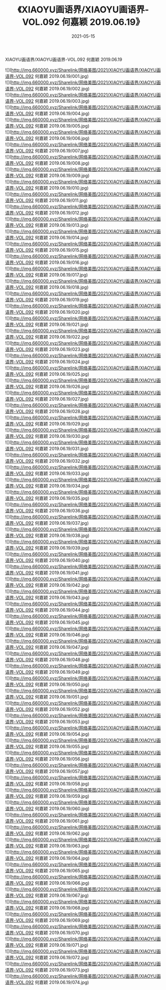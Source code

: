 ﻿---
layout: post
title:  《XIAOYU画语界/XIAOYU画语界-VOL.092 何嘉颖 2019.06.19》
date:   2021-05-15
img: http://img.660000.xyz/Sharelink/网络美图/2021/XIAOYU画语界/XIAOYU画语界-VOL.092 何嘉颖 2019.06.19/000.jpg
categories: [美女, 清纯, 唯美]
---

XIAOYU画语界/XIAOYU画语界-VOL.092 何嘉颖 2019.06.19

 ![](http://img.660000.xyz/Sharelink/网络美图/2021/XIAOYU画语界/XIAOYU画语界-VOL.092 何嘉颖 2019.06.19/001.jpg) <br>![](http://img.660000.xyz/Sharelink/网络美图/2021/XIAOYU画语界/XIAOYU画语界-VOL.092 何嘉颖 2019.06.19/002.jpg) <br>![](http://img.660000.xyz/Sharelink/网络美图/2021/XIAOYU画语界/XIAOYU画语界-VOL.092 何嘉颖 2019.06.19/003.jpg) <br>![](http://img.660000.xyz/Sharelink/网络美图/2021/XIAOYU画语界/XIAOYU画语界-VOL.092 何嘉颖 2019.06.19/004.jpg) <br>![](http://img.660000.xyz/Sharelink/网络美图/2021/XIAOYU画语界/XIAOYU画语界-VOL.092 何嘉颖 2019.06.19/005.jpg) <br>![](http://img.660000.xyz/Sharelink/网络美图/2021/XIAOYU画语界/XIAOYU画语界-VOL.092 何嘉颖 2019.06.19/006.jpg) <br>![](http://img.660000.xyz/Sharelink/网络美图/2021/XIAOYU画语界/XIAOYU画语界-VOL.092 何嘉颖 2019.06.19/007.jpg) <br>![](http://img.660000.xyz/Sharelink/网络美图/2021/XIAOYU画语界/XIAOYU画语界-VOL.092 何嘉颖 2019.06.19/008.jpg) <br>![](http://img.660000.xyz/Sharelink/网络美图/2021/XIAOYU画语界/XIAOYU画语界-VOL.092 何嘉颖 2019.06.19/009.jpg) <br>![](http://img.660000.xyz/Sharelink/网络美图/2021/XIAOYU画语界/XIAOYU画语界-VOL.092 何嘉颖 2019.06.19/010.jpg) <br>![](http://img.660000.xyz/Sharelink/网络美图/2021/XIAOYU画语界/XIAOYU画语界-VOL.092 何嘉颖 2019.06.19/011.jpg) <br>![](http://img.660000.xyz/Sharelink/网络美图/2021/XIAOYU画语界/XIAOYU画语界-VOL.092 何嘉颖 2019.06.19/012.jpg) <br>![](http://img.660000.xyz/Sharelink/网络美图/2021/XIAOYU画语界/XIAOYU画语界-VOL.092 何嘉颖 2019.06.19/013.jpg) <br>![](http://img.660000.xyz/Sharelink/网络美图/2021/XIAOYU画语界/XIAOYU画语界-VOL.092 何嘉颖 2019.06.19/014.jpg) <br>![](http://img.660000.xyz/Sharelink/网络美图/2021/XIAOYU画语界/XIAOYU画语界-VOL.092 何嘉颖 2019.06.19/015.jpg) <br>![](http://img.660000.xyz/Sharelink/网络美图/2021/XIAOYU画语界/XIAOYU画语界-VOL.092 何嘉颖 2019.06.19/016.jpg) <br>![](http://img.660000.xyz/Sharelink/网络美图/2021/XIAOYU画语界/XIAOYU画语界-VOL.092 何嘉颖 2019.06.19/017.jpg) <br>![](http://img.660000.xyz/Sharelink/网络美图/2021/XIAOYU画语界/XIAOYU画语界-VOL.092 何嘉颖 2019.06.19/018.jpg) <br>![](http://img.660000.xyz/Sharelink/网络美图/2021/XIAOYU画语界/XIAOYU画语界-VOL.092 何嘉颖 2019.06.19/019.jpg) <br>![](http://img.660000.xyz/Sharelink/网络美图/2021/XIAOYU画语界/XIAOYU画语界-VOL.092 何嘉颖 2019.06.19/020.jpg) <br>![](http://img.660000.xyz/Sharelink/网络美图/2021/XIAOYU画语界/XIAOYU画语界-VOL.092 何嘉颖 2019.06.19/021.jpg) <br>![](http://img.660000.xyz/Sharelink/网络美图/2021/XIAOYU画语界/XIAOYU画语界-VOL.092 何嘉颖 2019.06.19/022.jpg) <br>![](http://img.660000.xyz/Sharelink/网络美图/2021/XIAOYU画语界/XIAOYU画语界-VOL.092 何嘉颖 2019.06.19/023.jpg) <br>![](http://img.660000.xyz/Sharelink/网络美图/2021/XIAOYU画语界/XIAOYU画语界-VOL.092 何嘉颖 2019.06.19/024.jpg) <br>![](http://img.660000.xyz/Sharelink/网络美图/2021/XIAOYU画语界/XIAOYU画语界-VOL.092 何嘉颖 2019.06.19/025.jpg) <br>![](http://img.660000.xyz/Sharelink/网络美图/2021/XIAOYU画语界/XIAOYU画语界-VOL.092 何嘉颖 2019.06.19/026.jpg) <br>![](http://img.660000.xyz/Sharelink/网络美图/2021/XIAOYU画语界/XIAOYU画语界-VOL.092 何嘉颖 2019.06.19/027.jpg) <br>![](http://img.660000.xyz/Sharelink/网络美图/2021/XIAOYU画语界/XIAOYU画语界-VOL.092 何嘉颖 2019.06.19/028.jpg) <br>![](http://img.660000.xyz/Sharelink/网络美图/2021/XIAOYU画语界/XIAOYU画语界-VOL.092 何嘉颖 2019.06.19/029.jpg) <br>![](http://img.660000.xyz/Sharelink/网络美图/2021/XIAOYU画语界/XIAOYU画语界-VOL.092 何嘉颖 2019.06.19/030.jpg) <br>![](http://img.660000.xyz/Sharelink/网络美图/2021/XIAOYU画语界/XIAOYU画语界-VOL.092 何嘉颖 2019.06.19/031.jpg) <br>![](http://img.660000.xyz/Sharelink/网络美图/2021/XIAOYU画语界/XIAOYU画语界-VOL.092 何嘉颖 2019.06.19/032.jpg) <br>![](http://img.660000.xyz/Sharelink/网络美图/2021/XIAOYU画语界/XIAOYU画语界-VOL.092 何嘉颖 2019.06.19/033.jpg) <br>![](http://img.660000.xyz/Sharelink/网络美图/2021/XIAOYU画语界/XIAOYU画语界-VOL.092 何嘉颖 2019.06.19/034.jpg) <br>![](http://img.660000.xyz/Sharelink/网络美图/2021/XIAOYU画语界/XIAOYU画语界-VOL.092 何嘉颖 2019.06.19/035.jpg) <br>![](http://img.660000.xyz/Sharelink/网络美图/2021/XIAOYU画语界/XIAOYU画语界-VOL.092 何嘉颖 2019.06.19/036.jpg) <br>![](http://img.660000.xyz/Sharelink/网络美图/2021/XIAOYU画语界/XIAOYU画语界-VOL.092 何嘉颖 2019.06.19/037.jpg) <br>![](http://img.660000.xyz/Sharelink/网络美图/2021/XIAOYU画语界/XIAOYU画语界-VOL.092 何嘉颖 2019.06.19/038.jpg) <br>![](http://img.660000.xyz/Sharelink/网络美图/2021/XIAOYU画语界/XIAOYU画语界-VOL.092 何嘉颖 2019.06.19/039.jpg) <br>![](http://img.660000.xyz/Sharelink/网络美图/2021/XIAOYU画语界/XIAOYU画语界-VOL.092 何嘉颖 2019.06.19/040.jpg) <br>![](http://img.660000.xyz/Sharelink/网络美图/2021/XIAOYU画语界/XIAOYU画语界-VOL.092 何嘉颖 2019.06.19/041.jpg) <br>![](http://img.660000.xyz/Sharelink/网络美图/2021/XIAOYU画语界/XIAOYU画语界-VOL.092 何嘉颖 2019.06.19/042.jpg) <br>![](http://img.660000.xyz/Sharelink/网络美图/2021/XIAOYU画语界/XIAOYU画语界-VOL.092 何嘉颖 2019.06.19/043.jpg) <br>![](http://img.660000.xyz/Sharelink/网络美图/2021/XIAOYU画语界/XIAOYU画语界-VOL.092 何嘉颖 2019.06.19/044.jpg) <br>![](http://img.660000.xyz/Sharelink/网络美图/2021/XIAOYU画语界/XIAOYU画语界-VOL.092 何嘉颖 2019.06.19/045.jpg) <br>![](http://img.660000.xyz/Sharelink/网络美图/2021/XIAOYU画语界/XIAOYU画语界-VOL.092 何嘉颖 2019.06.19/046.jpg) <br>![](http://img.660000.xyz/Sharelink/网络美图/2021/XIAOYU画语界/XIAOYU画语界-VOL.092 何嘉颖 2019.06.19/047.jpg) <br>![](http://img.660000.xyz/Sharelink/网络美图/2021/XIAOYU画语界/XIAOYU画语界-VOL.092 何嘉颖 2019.06.19/048.jpg) <br>![](http://img.660000.xyz/Sharelink/网络美图/2021/XIAOYU画语界/XIAOYU画语界-VOL.092 何嘉颖 2019.06.19/049.jpg) <br>![](http://img.660000.xyz/Sharelink/网络美图/2021/XIAOYU画语界/XIAOYU画语界-VOL.092 何嘉颖 2019.06.19/050.jpg) <br>![](http://img.660000.xyz/Sharelink/网络美图/2021/XIAOYU画语界/XIAOYU画语界-VOL.092 何嘉颖 2019.06.19/051.jpg) <br>![](http://img.660000.xyz/Sharelink/网络美图/2021/XIAOYU画语界/XIAOYU画语界-VOL.092 何嘉颖 2019.06.19/052.jpg) <br>![](http://img.660000.xyz/Sharelink/网络美图/2021/XIAOYU画语界/XIAOYU画语界-VOL.092 何嘉颖 2019.06.19/053.jpg) <br>![](http://img.660000.xyz/Sharelink/网络美图/2021/XIAOYU画语界/XIAOYU画语界-VOL.092 何嘉颖 2019.06.19/054.jpg) <br>![](http://img.660000.xyz/Sharelink/网络美图/2021/XIAOYU画语界/XIAOYU画语界-VOL.092 何嘉颖 2019.06.19/055.jpg) <br>![](http://img.660000.xyz/Sharelink/网络美图/2021/XIAOYU画语界/XIAOYU画语界-VOL.092 何嘉颖 2019.06.19/056.jpg) <br>![](http://img.660000.xyz/Sharelink/网络美图/2021/XIAOYU画语界/XIAOYU画语界-VOL.092 何嘉颖 2019.06.19/057.jpg) <br>![](http://img.660000.xyz/Sharelink/网络美图/2021/XIAOYU画语界/XIAOYU画语界-VOL.092 何嘉颖 2019.06.19/058.jpg) <br>![](http://img.660000.xyz/Sharelink/网络美图/2021/XIAOYU画语界/XIAOYU画语界-VOL.092 何嘉颖 2019.06.19/059.jpg) <br>![](http://img.660000.xyz/Sharelink/网络美图/2021/XIAOYU画语界/XIAOYU画语界-VOL.092 何嘉颖 2019.06.19/060.jpg) <br>![](http://img.660000.xyz/Sharelink/网络美图/2021/XIAOYU画语界/XIAOYU画语界-VOL.092 何嘉颖 2019.06.19/061.jpg) <br>![](http://img.660000.xyz/Sharelink/网络美图/2021/XIAOYU画语界/XIAOYU画语界-VOL.092 何嘉颖 2019.06.19/062.jpg) <br>![](http://img.660000.xyz/Sharelink/网络美图/2021/XIAOYU画语界/XIAOYU画语界-VOL.092 何嘉颖 2019.06.19/063.jpg) <br>![](http://img.660000.xyz/Sharelink/网络美图/2021/XIAOYU画语界/XIAOYU画语界-VOL.092 何嘉颖 2019.06.19/064.jpg) <br>![](http://img.660000.xyz/Sharelink/网络美图/2021/XIAOYU画语界/XIAOYU画语界-VOL.092 何嘉颖 2019.06.19/065.jpg) <br>![](http://img.660000.xyz/Sharelink/网络美图/2021/XIAOYU画语界/XIAOYU画语界-VOL.092 何嘉颖 2019.06.19/066.jpg) <br>![](http://img.660000.xyz/Sharelink/网络美图/2021/XIAOYU画语界/XIAOYU画语界-VOL.092 何嘉颖 2019.06.19/067.jpg) <br>![](http://img.660000.xyz/Sharelink/网络美图/2021/XIAOYU画语界/XIAOYU画语界-VOL.092 何嘉颖 2019.06.19/068.jpg) <br>![](http://img.660000.xyz/Sharelink/网络美图/2021/XIAOYU画语界/XIAOYU画语界-VOL.092 何嘉颖 2019.06.19/069.jpg) <br>![](http://img.660000.xyz/Sharelink/网络美图/2021/XIAOYU画语界/XIAOYU画语界-VOL.092 何嘉颖 2019.06.19/070.jpg) <br>![](http://img.660000.xyz/Sharelink/网络美图/2021/XIAOYU画语界/XIAOYU画语界-VOL.092 何嘉颖 2019.06.19/071.jpg) <br>![](http://img.660000.xyz/Sharelink/网络美图/2021/XIAOYU画语界/XIAOYU画语界-VOL.092 何嘉颖 2019.06.19/072.jpg) <br>![](http://img.660000.xyz/Sharelink/网络美图/2021/XIAOYU画语界/XIAOYU画语界-VOL.092 何嘉颖 2019.06.19/073.jpg) <br>![](http://img.660000.xyz/Sharelink/网络美图/2021/XIAOYU画语界/XIAOYU画语界-VOL.092 何嘉颖 2019.06.19/074.jpg) <br>